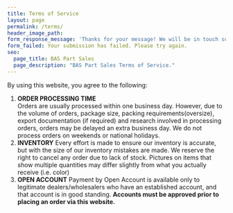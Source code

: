 ```yaml
---
title: Terms of Service
layout: page
permalink: /terms/
header_image_path:
form_response_message: 'Thanks for your message! We will be in touch soon.'
form_failed: Your submission has failed. Please try again.
seo:
  page_title: BAS Part Sales
  page_description: "BAS Part Sales Terms of Service."
---
```


By using this website, you agree to the following:

1. **ORDER PROCESSING TIME**
   <br>Orders are usually processed within one business day. However, due to the volume of orders, package size, packing requirements(oversize), export documentation (if required) and research involved in processing orders, orders may be delayed an extra business day. We do not process orders on weekends or national holidays.
2. **INVENTORY** Every effort is made to ensure our inventory is accurate, but with the size of our inventory mistakes are made. We reserve the right to cancel any order due to lack of stock. Pictures on items that show multiple quantities may differ slightly from what you actually receive (i.e. color)
3. **OPEN ACCOUNT** Payment by Open Account is available only to legitimate dealers/wholesalers who have an established account, and that account is in good standing. **Accounts must be approved prior to placing an order via this website.**
